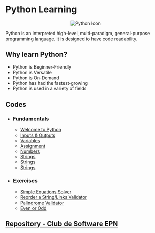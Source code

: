 # Python Learning
<p align="center">
    <img src="https://user-images.githubusercontent.com/82126489/151898842-d634d89b-7a2d-4508-b1fc-7b40ba26e5ff.png" alt="Python Icon"/>
</p>
Python is an interpreted high-level, multi-paradigm, general-purpose programming language. It is designed to have code readability.

## Why learn Python?
* Python is Beginner-Friendly
* Python is Versatile
* Python is On-Demand
* Python has had the fastest-growing
* Python is used in a variety of fields

## Codes
* ### Fundamentals
    - <a href="./Fundamentals/01.Hello.py" target="_blank">Welcome to Python</a>
    - <a href="./Fundamentals/02.InputOutput.py" target="_blank">Inputs & Outputs</a>
    - <a href="./Fundamentals/03.Variables.py" target="_blank">Variables</a>
    - <a href="./Fundamentals/04.Assignment.py" target="_blank">Assignment</a>
    - <a href="./Fundamentals/05.IntegersFloats.py" target="_blank">Numbers</a>
    - <a href="./Fundamentals/06.Strings.py" target="_blank">Strings</a>
    - <a href="./Fundamentals/07.Booleans.py" target="_blank">Strings</a>
    - <a href="./Fundamentals/08.Coditionals.py" target="_blank">Strings</a>

* ### Exercises
    - <a href="./Exercises/01.SolveEquation.py" target="_blank">Simple Equations Solver</a>
    - <a href="./Exercises/02.Strings.py" target="_blank">Reorder a String/Links Validator</a>
    - <a href="./Exercises/03.Conditionals.py" target="_blank">Palindrome Validator</a>
    - <a href="./Exercises/04.EvenorOdd.py" target="_blank">Even or Odd</a>

## [Repository - Club de Software EPN](https://github.com/Club-de-Software-EPN/PythonTraining.git)
